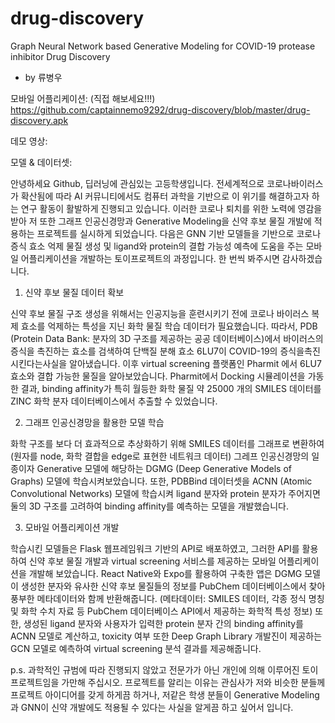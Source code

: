 # drug-discovery

Graph Neural Network based Generative Modeling for COVID-19 protease inhibitor Drug Discovery 
- by 류병우

모바일 어플리케이션: (직접 해보세요!!!) https://github.com/captainnemo9292/drug-discovery/blob/master/drug-discovery.apk

데모 영상: 

모델 & 데이터셋: 

안녕하세요 Github, 딥러닝에 관심있는 고등학생입니다. 전세계적으로 코로나바이러스가 확산됨에 따라 AI 커뮤니티에서도 컴퓨터 과학을 기반으로 이 위기를 해결하고자 하는 연구 활동이 활발하게 진행되고 있습니다. 이러한 코로나 퇴치를 위한 노력에 영감을 받아 저 또한 그래프 인공신경망과 Generative Modeling을 신약 후보 물질 개발에 적용하는 프로젝트를 실시하게 되었습니다. 다음은 GNN 기반 모델들을 기반으로 코로나 증식 효소 억제 물질 생성 및 ligand와 protein의 결합 가능성 예측에 도움을 주는 모바일 어플리케이션을 개발하는 토이프로젝트의 과정입니다. 한 번씩 봐주시면 감사하겠습니다.

1. 신약 후보 물질 데이터 확보 

신약 후보 물질 구조 생성을 위해서는 인공지능을 훈련시키기 전에 코로나 바이러스 복제 효소를 억제하는 특성을 지닌 화학 물질 학습 데이터가 필요했습니다. 따라서, PDB (Protein Data Bank: 분자의 3D 구조를 제공하는 공공 데이터베이스)에서 바이러스의 증식을 촉진하는 효소를 검색하여 단백질 분해 효소 6LU7이 COVID-19의 증식을촉진시킨다는사실을 알아냈습니다. 이후 virtual screening 플랫폼인 Pharmit 에서 6LU7 효소와 결합 가능한 물질을 알아보았습니다. Pharmit에서 Docking 시뮬레이션을 가동한 결과, binding affinity가 특히 월등한 화학 물질 약 25000 개의 SMILES 데이터를 ZINC 화학 분자 데이터베이스에서 추출할 수 있었습니다.

2. 그래프 인공신경망을 활용한 모델 학습

화학 구조를 보다 더 효과적으로 추상화하기 위해 SMILES 데이터를 그래프로 변환하여 (원자를 node, 화학 결합을 edge로 표현한 네트워크 데이터) 그레프 인공신경망의 일종이자 Generative 모델에 해당하는 DGMG (Deep Generative Models of Graphs) 모델에 학습시켜보았습니다. 또한, PDBBind 데이터셋을 ACNN (Atomic Convolutional Networks) 모델에 학습시켜 ligand 분자와 protein 분자가 주어지면 둘의 3D 구조를 고려하여 binding affinity를 예측하는 모델을 개발했습니다. 

3. 모바일 어플리케이션 개발

학습시킨 모델들은 Flask 웹프레임워크 기반의 API로 배포하였고, 그러한 API를 활용하여 신약 후보 물질 개발과 virtual screening 서비스를 제공하는 모바일 어플리케이션을 개발해 보았습니다. React Native와 Expo를 활용하여 구축한 앱은 DGMG 모델이 생성한 분자와 유사한 신약 후보 물질들의 정보를 PubChem 데이터베이스에서 찾아 풍부한 메타데이터와 함께 반환해줍니다. (메타데이터: SMILES 데이터, 각종 정식 명칭 및 화학 수치 자료 등 PubChem 데이터베이스 API에서 제공하는 화학적 특성 정보) 또한, 생성된 ligand 분자와 사용자가 입력한 protein 분자 간의 binding affinity를 ACNN 모델로 계산하고, toxicity 여부 또한 Deep Graph Library 개발진이 제공하는 GCN 모델로 예측하여 virtual screening 분석 결과를 제공해줍니다.  

p.s. 과학적인 규범에 따라 진행되지 않았고 전문가가 아닌 개인에 의해 이루어진 토이프로젝트임을 가만해 주십시오. 프로젝트를 알리는 이유는 관심사가 저와 비슷한 분들께 프로젝트 아이디어를 갖게 하게끔 하거나, 저같은 학생 분들이 Generative Modeling 과 GNN이 신약 개발에도 적용될 수 있다는 사실을 알게끔 하고 싶어서 입니다.
